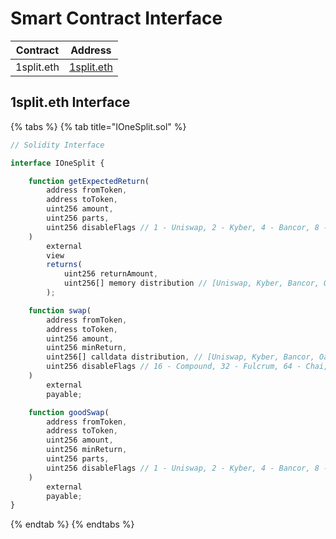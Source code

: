 # Smart Contract Interface

| Contract   | Address                                                    |
| ---------- | ---------------------------------------------------------- |
| 1split.eth | [1split.eth](https://etherscan.io/address/1split.eth#code) |

## 1split.eth Interface

{% tabs %}
{% tab title="IOneSplit.sol" %}

```javascript
// Solidity Interface

interface IOneSplit {

    function getExpectedReturn(
        address fromToken,
        address toToken,
        uint256 amount,
        uint256 parts,
        uint256 disableFlags // 1 - Uniswap, 2 - Kyber, 4 - Bancor, 8 - Oasis, 16 - Compound, 32 - Fulcrum, 64 - Chai, 128 - Aave, 256 - SmartToken
    )
        external
        view
        returns(
            uint256 returnAmount,
            uint256[] memory distribution // [Uniswap, Kyber, Bancor, Oasis]
        );

    function swap(
        address fromToken,
        address toToken,
        uint256 amount,
        uint256 minReturn,
        uint256[] calldata distribution, // [Uniswap, Kyber, Bancor, Oasis]
        uint256 disableFlags // 16 - Compound, 32 - Fulcrum, 64 - Chai, 128 - Aave, 256 - SmartToken
    )
        external
        payable;

    function goodSwap(
        address fromToken,
        address toToken,
        uint256 amount,
        uint256 minReturn,
        uint256 parts,
        uint256 disableFlags // 1 - Uniswap, 2 - Kyber, 4 - Bancor, 8 - Oasis, 16 - Compound, 32 - Fulcrum, 64 - Chai, 128 - Aave, 256 - SmartToken
    )
        external
        payable;
}
```

{% endtab %}
{% endtabs %}
